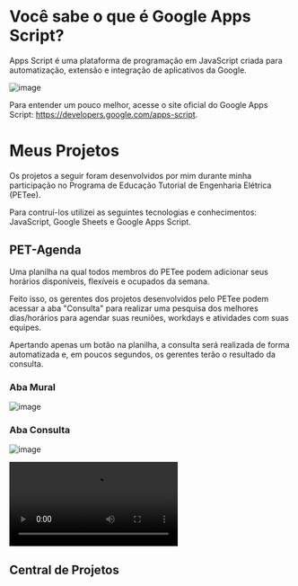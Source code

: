 # Você sabe o que é Google Apps Script?

Apps Script é uma plataforma de programação em JavaScript criada para automatização, extensão e integração  de aplicativos da Google.

![image](https://user-images.githubusercontent.com/77694067/184679987-64548c10-69ed-40ac-b47e-fd0909b7d813.png)

Para entender um pouco melhor, acesse o site oficial do Google Apps Script: https://developers.google.com/apps-script.

# Meus Projetos

Os projetos a seguir foram desenvolvidos por mim durante minha participação no Programa de Educação Tutorial de Engenharia Elétrica (PETee).

Para contruí-los utilizei as seguintes tecnologias e conhecimentos: JavaScript, Google Sheets e Google Apps Script.

## PET-Agenda

Uma planilha na qual todos membros do PETee podem adicionar seus horários disponíveis, flexíveis e ocupados da semana. 

Feito isso, os gerentes dos projetos desenvolvidos pelo PETee podem acessar a aba "Consulta" para realizar uma pesquisa dos melhores dias/horários para agendar suas reuniões, workdays e atividades com suas equipes.

Apertando apenas um botão na planilha, a consulta será realizada de forma automatizada e, em poucos segundos, os gerentes terão o resultado da consulta.

### Aba Mural

![image](https://user-images.githubusercontent.com/77694067/184682324-eeaa76c4-d268-46e0-8027-1f0fe3e15bd5.png)

### Aba Consulta

![image](https://user-images.githubusercontent.com/77694067/184683385-e415dae1-9b32-4a8d-9fe0-4737ecf7e42a.png)

![video](https://github.com/thullyoufrn/Google-Apps-Script/blob/main/PET-Agenda.mkv)

## Central de Projetos

